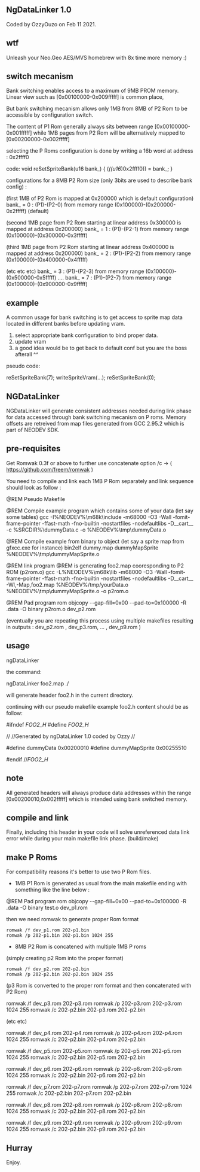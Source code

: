 NgDataLinker 1.0
--------------------

Coded by OzzyOuzo on Feb 11 2021.

wtf 
---

Unleash your Neo.Geo AES/MVS homebrew with 8x time more memory :)


switch mecanism
---------------

Bank switching enables access to a maximum of 9MB PROM memory.
Linear view such as [0x00100000-0x009fffff] is common place, 

But bank switching mecanism allows only 1MB from 8MB of P2 Rom to be accessible by configuration switch.

The content of P1 Rom generally always sits between range [0x00100000-0x001fffff]
while 1MB pages from P2 Rom will be alternatively mapped to [0x00200000-0x002fffff]

selecting the P Roms configuration is done by writing a 16b word at address : 0x2ffff0

code:
void reSetSpriteBank(u16 bank_)
{
	(*((u16*)0x2ffff0)) = bank_;
}

configurations for a 8MB P2 Rom size (only 3bits are used to describe bank config) :

(first 1MB of P2 Rom is mapped at 0x200000 which is default configuration)
bank_ = 0 : (P1)-(P2-0) from memory range (0x100000)-(0x200000-0x2fffff) (default)

(second 1MB page from P2 Rom starting at linear address 0x300000 is mapped at address 0x200000)
bank_ = 1 : (P1)-(P2-1) from memory range (0x100000)-(0x300000-0x3fffff) 

(third 1MB page from P2 Rom starting at linear address 0x400000 is mapped at address 0x200000)
bank_ = 2 : (P1)-(P2-2) from memory range (0x100000)-(0x400000-0x4fffff) 

(etc etc etc)
bank_ = 3 : (P1)-(P2-3) from memory range (0x100000)-(0x500000-0x5fffff) 
....
bank_ = 7 : (P1)-(P2-7) from memory range (0x100000)-(0x900000-0x9fffff) 

example
-------

A common usage for bank switching is to get access to sprite map data located in different banks before updating vram.

1) select appropriate bank configuration to bind proper data.
2) update vram
3) a good idea would be to get back to default conf but you are the boss afterall ^^

pseudo code:

reSetSpriteBank(7);
writeSpriteVram(...);
reSetSpriteBank(0);

NGDataLinker
------------

NGDataLinker will generate consistent addresses needed during link phase for data accessed through bank switching mecanism on P roms.
Memory offsets are retreived from map files generated from GCC 2.95.2 which is part of NEODEV SDK.


pre-requisites
--------------

Get Romwak 0.3f or above to further use concatenate option /c -> ( https://github.com/freem/romwak )

You need to compile and link each 1MB P Rom separately and link sequence should look as follow : 

@REM Pseudo Makefile

@REM Compile example program which contains some of your data (let say some tables)
gcc -I%NEODEV%\m68k\include -m68000 -O3 -Wall -fomit-frame-pointer -ffast-math -fno-builtin -nostartfiles -nodefaultlibs -D__cart__ -c %SRCDIR%\dummyData.c -o %NEODEV%\tmp\dummyData.o

@REM Compile example from binary to object (let say a sprite map from gfxcc.exe for instance)
bin2elf dummy.map dummyMapSprite %NEODEV%\tmp\dummyMapSprite.o


@REM link program
@REM is generating foo2.map cooresponding to P2 ROM (p2rom.o)
gcc -L%NEODEV%\m68k\lib -m68000 -O3 -Wall -fomit-frame-pointer -ffast-math -fno-builtin -nostartfiles -nodefaultlibs -D__cart__ -Wl,-Map,foo2.map %NEODEV%/tmp/yourData.o %NEODEV%\tmp\dummyMapSprite.o -o p2rom.o

@REM Pad program rom
objcopy --gap-fill=0x00 --pad-to=0x100000 -R .data -O binary p2rom.o dev_p2.rom


(eventually you are repeating this process using multiple makefiles resulting in outputs : dev_p2.rom , dev_p3.rom, ... , dev_p9.rom )

usage
-----
ngDataLinker <GCC map file> <out directory>

the command:

ngDataLinker foo2.map ./

will generate header foo2.h in the current directory.

continuing with our pseudo makefile example foo2.h content should be as follow:

#ifndef _FOO2_H_
#define _FOO2_H_

//
//Generated by ngDataLinker 1.0 coded by Ozzy 
//



#define dummyData 		0x00200010
#define dummyMapSprite 		0x00255510


#endif //_FOO2_H_

note
----

All generated headers will always produce data addresses within the range [0x00200010,0x002fffff] which is intended using bank switched memory.

compile and link
----------------

Finally, including this header in your code will solve unreferenced data link error while during your main makefile link phase. (build/make)


make P Roms
-----------

For compatibility reasons it's better to use two P Rom files. 

- 1MB P1 Rom is generated as usual from the main makefile ending with something like the line below :

@REM Pad program rom
objcopy --gap-fill=0x00 --pad-to=0x100000 -R .data -O binary test.o dev_p1.rom

then we need romwak to generate proper Rom format

	romwak /f dev_p1.rom 202-p1.bin
	romwak /p 202-p1.bin 202-p1.bin 1024 255

- 8MB P2 Rom is concatened with multiple 1MB P roms

(simply creating p2 Rom into the proper format)

	romwak /f dev_p2.rom 202-p2.bin
	romwak /p 202-p2.bin 202-p2.bin 1024 255

(p3 Rom is converted to the proper rom format and then concatenated with P2 Rom)

romwak /f dev_p3.rom 202-p3.rom
romwak /p 202-p3.rom 202-p3.rom 1024 255
romwak /c 202-p2.bin 202-p3.rom 202-p2.bin

(etc etc)

romwak /f dev_p4.rom 202-p4.rom
romwak /p 202-p4.rom 202-p4.rom 1024 255
romwak /c 202-p2.bin 202-p4.rom 202-p2.bin

romwak /f dev_p5.rom 202-p5.rom
romwak /p 202-p5.rom 202-p5.rom 1024 255
romwak /c 202-p2.bin 202-p5.rom 202-p2.bin

romwak /f dev_p6.rom 202-p6.rom
romwak /p 202-p6.rom 202-p6.rom 1024 255
romwak /c 202-p2.bin 202-p6.rom 202-p2.bin

romwak /f dev_p7.rom 202-p7.rom
romwak /p 202-p7.rom 202-p7.rom 1024 255
romwak /c 202-p2.bin 202-p7.rom 202-p2.bin

romwak /f dev_p8.rom 202-p8.rom
romwak /p 202-p8.rom 202-p8.rom 1024 255
romwak /c 202-p2.bin 202-p8.rom 202-p2.bin

romwak /f dev_p9.rom 202-p9.rom
romwak /p 202-p9.rom 202-p9.rom 1024 255
romwak /c 202-p2.bin 202-p9.rom 202-p2.bin



Hurray
------

Enjoy.  




